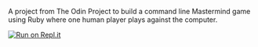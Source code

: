 A project from The Odin Project to build a command line Mastermind game using Ruby where one human player plays against the computer.

[![Run on Repl.it](https://repl.it/badge/github/hbmatt/mastermind)](https://repl.it/github/hbmatt/mastermind)
